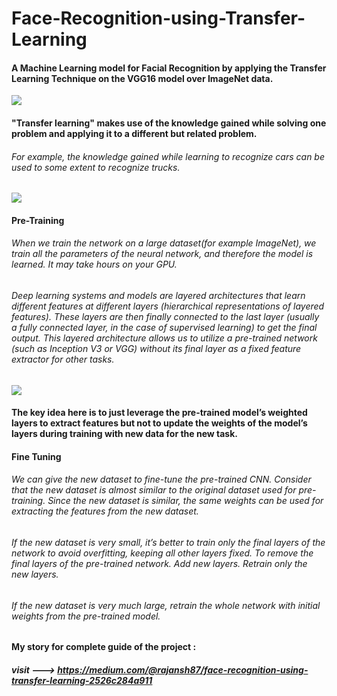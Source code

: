 # Face-Recognition-using-Transfer-Learning 
#### A Machine Learning model for Facial Recognition by applying the Transfer Learning Technique on the VGG16 model over ImageNet data.

![](https://s3.ap-south-1.amazonaws.com/techleer/309.jpg)

#### "Transfer learning" makes use of the knowledge gained while solving one problem and applying it to a different but related problem.
###### For example, the knowledge gained while learning to recognize cars can be used to some extent to recognize trucks.

![](https://miro.medium.com/max/1400/0*sBn3nEeL3iGiCb_X.png)
#### Pre-Training
###### When we train the network on a large dataset(for example ImageNet), we train all the parameters of the neural network, and therefore the model is learned. It may take hours on your GPU.
###### Deep learning systems and models are layered architectures that learn different features at different layers (hierarchical representations of layered features). These layers are then finally connected to the last layer (usually a fully connected layer, in the case of supervised learning) to get the final output. This layered architecture allows us to utilize a pre-trained network (such as Inception V3 or VGG) without its final layer as a fixed feature extractor for other tasks.
![](https://miro.medium.com/max/1400/0*pqgIixh63w78lbQj.png)
#### The key idea here is to just leverage the pre-trained model’s weighted layers to extract features but not to update the weights of the model’s layers during training with new data for the new task.
#### Fine Tuning
###### We can give the new dataset to fine-tune the pre-trained CNN. Consider that the new dataset is almost similar to the original dataset used for pre-training. Since the new dataset is similar, the same weights can be used for extracting the features from the new dataset.
###### If the new dataset is very small, it’s better to train only the final layers of the network to avoid overfitting, keeping all other layers fixed. To remove the final layers of the pre-trained network. Add new layers. Retrain only the new layers.
###### If the new dataset is very much large, retrain the whole network with initial weights from the pre-trained model.

#### My story for complete guide of the project : 
##### visit --->  https://medium.com/@rajansh87/face-recognition-using-transfer-learning-2526c284a911 
